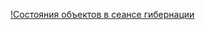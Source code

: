 [!Состояния объектов в сеансе гибернации](https://javascopes.com/hibernate-session-object-states-5a2bb263/)

